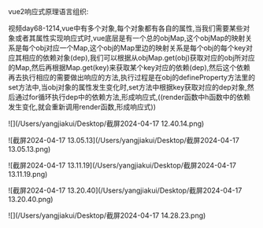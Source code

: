 vue2响应式原理语言组织:

视频day68-1214,vue中有多个对象,每个对象都有各自的属性,当我们需要某些对象或者其属性实现响应式时,vue底层是有一个总的objMap,这个objMap的映射关系是每个obj对应一个Map,这个obj的Map里边的映射关系是每个obj的每个key对应其相应的依赖对象(dep),我们可以根据从objMap.get(obj)获取对应的obj所对应的Map,然后再根据Map.get(key)来获取某个key对应的依赖(dep),然后这个依赖再去执行相应的需要做出响应的方法,执行过程是在obj的defineProperty方法里的set方法中,当obj对象的属性发生变化时,set方法中根据key获取对应的dep对象,然后通过for循环执行dep中的依赖方法,形成响应式,((render函数中h函数中的依赖发生变化,就会重新调用render函数,形成响应式))

![](/Users/yangjiakui/Desktop/截屏2024-04-17 12.40.14.png)

![截屏2024-04-17 13.05.13](/Users/yangjiakui/Desktop/截屏2024-04-17 13.05.13.png)

![截屏2024-04-17 13.11.19](/Users/yangjiakui/Desktop/截屏2024-04-17 13.11.19.png)

![截屏2024-04-17 13.20.40](/Users/yangjiakui/Desktop/截屏2024-04-17 13.20.40.png)

![](/Users/yangjiakui/Desktop/截屏2024-04-17 14.28.23.png)